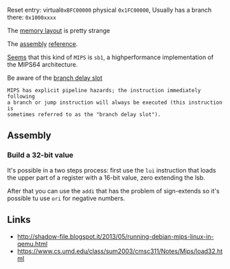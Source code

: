 Reset entry: virtual``0xBFC00000`` physical ``0x1FC00000``, Usually has a branch there: ``0x1000xxxx``

The [memory layout](http://www.johnloomis.org/microchip/pic32/memory/memory.html) is pretty strange

The [assembly](http://logos.cs.uic.edu/366/notes/mips%20quick%20tutorial.htm) [reference](http://www.mrc.uidaho.edu/mrc/people/jff/digital/MIPSir.html).

[Seems](http://www.linux-mips.org/wiki/SB1) that this kind of ``MIPS`` is ``sb1``, a highperformance implementation of the MIPS64 architecture.

Be aware of the [branch delay slot](http://stackoverflow.com/questions/3807480/weird-mips-assembler-behavior-with-jump-and-link-instruction)

```
MIPS has explicit pipeline hazards; the instruction immediately following
a branch or jump instruction will always be executed (this instruction is
sometimes referred to as the "branch delay slot").
```


## Assembly

### Build a 32-bit value

It's possible in a two steps process: first use the ``lui`` instruction that loads
the upper part of a register with a 16-bit value, zero extending the lsb.

After that you can use the ``addi`` that has the problem of sign-extends so
it's possible tu use ``ori`` for negative numbers.

Links
-----

 - http://shadow-file.blogspot.it/2013/05/running-debian-mips-linux-in-qemu.html
 - https://www.cs.umd.edu/class/sum2003/cmsc311/Notes/Mips/load32.html
